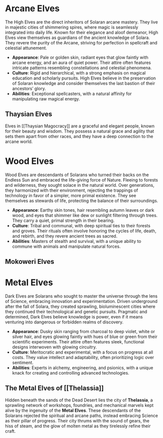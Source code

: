 # Arcane Elves

The High Elves are the direct inheritors of Solaran arcane mastery. They live in majestic cities of shimmering spires, where magic is seamlessly integrated into daily life. Known for their elegance and aloof demeanor, High Elves view themselves as guardians of the ancient knowledge of Solara. They revere the purity of the Arcane, striving for perfection in spellcraft and celestial attunement.

- **Appearance**: Pale or golden skin, radiant eyes that glow faintly with arcane energy, and an aura of quiet power. Their attire often features intricate patterns resembling constellations and celestial phenomena.
- **Culture**: Rigid and hierarchical, with a strong emphasis on magical education and scholarly pursuits. High Elves believe in the preservation of Solaran knowledge and consider themselves the last bastion of their ancestors’ glory.
- **Abilities**: Exceptional spellcasters, with a natural affinity for manipulating raw magical energy.
## Thaysian Elves

Elves in [[Thaysian Magocracy]] are a graceful and elegant people, known for their beauty and wisdom. They possess a natural grace and agility that sets them apart from other races, and they have a deep connection to the arcane world. 

# Wood Elves

Wood Elves are descendants of Solarans who turned their backs on the Endless Sun and embraced the life-giving force of Nature. Fleeing to forests and wilderness, they sought solace in the natural world. Over generations, they harmonized with their environment, rejecting the trappings of technology in favor of a simpler, more primal existence. They see themselves as stewards of life, protecting the balance of their surroundings.

- **Appearance**: Earthy skin tones, hair resembling autumn leaves or dark wood, and eyes that shimmer like dew or sunlight filtering through trees. They carry a quiet, primal strength in their bearing.
- **Culture**: Tribal and communal, with deep spiritual ties to their forests and groves. Their rituals often involve honoring the cycles of life, death, and rebirth, and they revere ancient trees as sacred.
- **Abilities**: Masters of stealth and survival, with a unique ability to commune with animals and manipulate natural forces.
## Mokoweri Elves


# Metal Elves

Dark Elves are Solarans who sought to master the universe through the lens of Science, embracing innovation and experimentation. Driven underground after the fall of Solara, they created sprawling, bioluminescent cities where they continued their technological and genetic pursuits. Pragmatic and determined, Dark Elves believe knowledge is power, even if it means venturing into dangerous or forbidden realms of discovery.

- **Appearance**: Dusky skin ranging from charcoal to deep violet, white or silver hair, and eyes glowing faintly with hues of blue or green from their scientific experiments. Their attire often features sleek, functional designs interwoven with glowing circuitry.
- **Culture**: Meritocratic and experimental, with a focus on progress at all costs. They value intellect and adaptability, often prioritizing logic over sentiment.
- **Abilities**: Experts in alchemy, engineering, and psionics, with a unique knack for creating and controlling advanced technologies.

## The Metal Elves of [[Thelassia]]

Hidden beneath the sands of the Dead Desert lies the city of **Thelassia**, a sprawling network of workshops, foundries, and mechanical marvels kept alive by the ingenuity of the **Metal Elves**. These descendants of the Solarans rejected the spiritual and arcane paths, instead embracing Science as their pillar of progress. Their city thrums with the sound of gears, the hiss of steam, and the glow of molten metal as they tirelessly refine their craft.